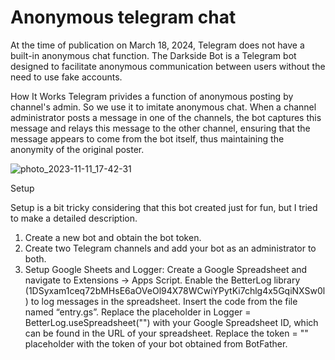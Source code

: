 # Anonymous telegram chat

At the time of publication on March 18, 2024, Telegram does not have a built-in anonymous chat function. 
The Darkside Bot is a Telegram bot designed to facilitate anonymous communication between users without the need to use fake accounts.


How It Works
Telegram privides a function of anonymous posting by channel's admin. So we use it to imitate anonymous chat. 
When a channel administrator posts a message in one of the channels, the bot captures this message and relays this message to the other channel, ensuring that the message appears to come from the bot itself, thus maintaining the anonymity of the original poster.

![photo_2023-11-11_17-42-31](https://github.com/seniorsolt/anonymous-telegram-chat/assets/102902511/4767421b-a004-4f54-be39-da9210fd7648)

Setup 

Setup is a bit tricky considering that this bot created just for fun, but I tried to make a detailed description.
1. Create a new bot and obtain the bot token.
2. Create two Telegram channels and add your bot as an administrator to both.
3. Setup Google Sheets and Logger:
Create a Google Spreadsheet and navigate to Extensions -> Apps Script. Enable the BetterLog library (1DSyxam1ceq72bMHsE6aOVeOl94X78WCwiYPytKi7chlg4x5GqiNXSw0l) to log messages in the spreadsheet.
Insert the code from the file named “entry.gs”. Replace the placeholder in Logger = BetterLog.useSpreadsheet("<Your Spreadsheet ID>") with your Google Spreadsheet ID, which can be found in the URL of your spreadsheet. Replace the token = "<Your Bot Token>" placeholder with the token of your bot obtained from BotFather.
